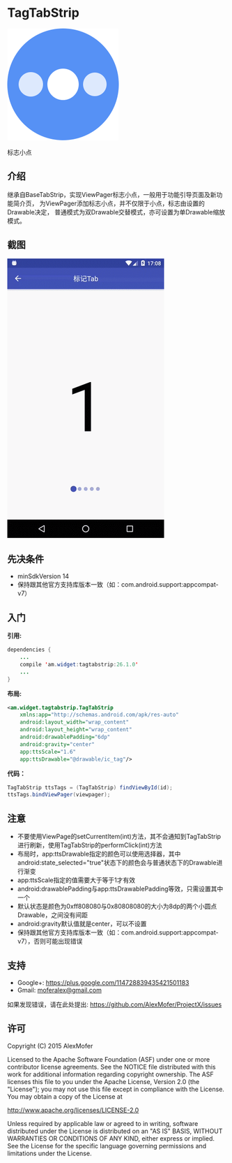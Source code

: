 TagTabStrip
===========

<img src="icon.png" alt="Icon"/>

标志小点

介绍
---

继承自BaseTabStrip，实现ViewPager标志小点，一般用于功能引导页面及新功能简介页，
为ViewPager添加标志小点，并不仅限于小点，标志由设置的Drawable决定，
普通模式为双Drawable交替模式，亦可设置为单Drawable缩放模式。

截图
---

<img src="screenshots.gif" alt="Screenshots"/>

先决条件
----

- minSdkVersion 14
- 保持跟其他官方支持库版本一致（如：com.android.support:appcompat-v7）

入门
---

**引用:**

```java
dependencies {
    ...
    compile 'am.widget:tagtabstrip:26.1.0'
    ...
}
```

**布局:**

```xml
<am.widget.tagtabstrip.TagTabStrip
    xmlns:app="http://schemas.android.com/apk/res-auto"
    android:layout_width="wrap_content"
    android:layout_height="wrap_content"
    android:drawablePadding="6dp"
    android:gravity="center"
    app:ttsScale="1.6"
    app:ttsDrawable="@drawable/ic_tag"/>
```

**代码：**

```java
TagTabStrip ttsTags = (TagTabStrip) findViewById(id);
ttsTags.bindViewPager(viewpager);
```

注意
---

- 不要使用ViewPage的setCurrentItem(int)方法，其不会通知到TagTabStrip进行刷新，使用TagTabStrip的performClick(int)方法
- 布局时，app:ttsDrawable指定的颜色可以使用选择器，其中android:state_selected="true"状态下的颜色会与普通状态下的Drawable进行渐变
- app:ttsScale指定的值需要大于等于1才有效
- android:drawablePadding与app:ttsDrawablePadding等效，只需设置其中一个
- 默认状态是颜色为0xff808080与0x80808080的大小为8dp的两个小圆点Drawable，之间没有间距
- android:gravity默认值就是center，可以不设置
- 保持跟其他官方支持库版本一致（如：com.android.support:appcompat-v7），否则可能出现错误

支持
---

- Google+: https://plus.google.com/114728839435421501183
- Gmail: moferalex@gmail.com

如果发现错误，请在此处提出:
https://github.com/AlexMofer/ProjectX/issues

许可
---

Copyright (C) 2015 AlexMofer

Licensed to the Apache Software Foundation (ASF) under one or more contributor
license agreements.  See the NOTICE file distributed with this work for
additional information regarding copyright ownership.  The ASF licenses this
file to you under the Apache License, Version 2.0 (the "License"); you may not
use this file except in compliance with the License.  You may obtain a copy of
the License at

http://www.apache.org/licenses/LICENSE-2.0

Unless required by applicable law or agreed to in writing, software
distributed under the License is distributed on an "AS IS" BASIS, WITHOUT
WARRANTIES OR CONDITIONS OF ANY KIND, either express or implied.  See the
License for the specific language governing permissions and limitations under
the License.